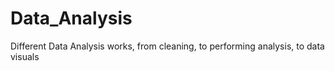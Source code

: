 # Data_Analysis
Different Data Analysis works, from cleaning, to performing analysis, to data visuals

